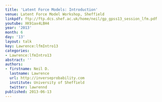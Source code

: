 ```yaml
---
title: 'Latent Force Models: Introduction'
venue: Latent Force Model Workshop, Sheffield
linkpdf: ftp://ftp.dcs.shef.ac.uk/home/neil/gp_gpss13_session_lfm.pdf
youtube: XK91ax4LBH4
year: '2013'
month: 6
day: '13'
layout: talk
key: Lawrence:lfmIntro13
categories:
- Lawrence:lfmIntro13
abstract: ''
authors:
- firstname: Neil D.
  lastname: Lawrence
  url: http://inverseprobability.com
  institute: University of Sheffield
  twitter: lawrennd
published: 2013-06-13
---
```

